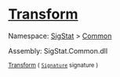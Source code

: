 # [Transform](./SimpleRenderingTransformation-100663459.md)

Namespace: [SigStat]() > [Common](./../README.md)

Assembly: SigStat.Common.dll

<sub>[Transform](./SimpleRenderingTransformation-100663459.md) ( [`Signature`](./../Signature.md) signature )         </sub>
